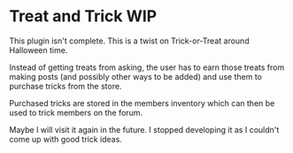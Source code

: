 Treat and Trick WIP
===================

This plugin isn't complete.  This is a twist on Trick-or-Treat around Halloween time.

Instead of getting treats from asking, the user has to earn those treats from making posts (and possibly other ways to be added) and use them to purchase tricks from the store.  

Purchased tricks are stored in the members inventory which can then be used to trick members on the forum.

Maybe I will visit it again in the future.  I stopped developing it as I couldn't come up with good trick ideas.